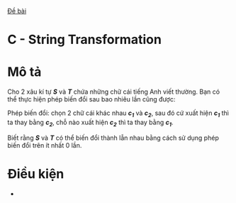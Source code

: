 [Đề bài](https://atcoder.jp/contests/ABC110/tasks/abc110_c)
# C - String Transformation
# Mô tả
Cho 2 xâu kí tự ***S*** và ***T*** chứa những chữ cái tiếng Anh viết thường.
Bạn có thể thực hiện phép biến đổi sau bao nhiêu lần cũng được:

Phép biến đổi: chọn 2 chữ cái khác nhau ***c<sub>1</sub>*** và ***c<sub>2</sub>***, sau đó cứ xuất hiện ***c<sub>1</sub>*** thì ta thay bằng ***c<sub>2</sub>***, chỗ nào xuất hiện ***c<sub>2</sub>*** thì ta thay bằng ***c<sub>1</sub>***.

Biết rằng ***S*** và ***T*** có thể biến đổi thành lẫn nhau bằng cách sử dụng phép biến đổi trên ít nhất 0 lần.
# Điều kiện
* 
